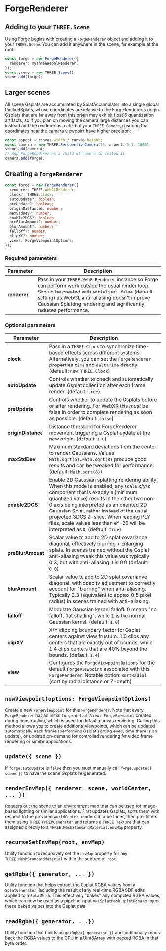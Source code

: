# ForgeRenderer

## Adding to your `THREE.Scene`

Using Forge begins with creating a `ForgeRenderer` object and adding it to your `THREE.Scene`. You can add it anywhere in the scene, for example at the root:
```typescript
const forge = new ForgeRenderer({
  renderer: myThreeWebGlRenderer,
});
const scene = new THREE.Scene();
scene.add(forge);
```

## Larger scenes

All scene Gsplats are accumulated by SplatAccumulator into a single global PackedSplats, whose coordinates are relative to the ForgeRenderer's origin. Gsplats that are far away from this origin may exhibit float16 quantization artifacts, so if you plan on moving the camera large distances you can instead add the renderer as a child of your `THREE.Camera`, ensuring that coordinates near the camera viewpoint have higher precision:
```javascript
const aspect = canvas.width / canvas.height;
const camera = new THREE.PerspectiveCamera(75, aspect, 0.1, 1000);
scene.add(camera);
// Add ForgeRenderer as a child of camera to follow it
camera.add(forge);
```

## Creating a `ForgeRenderer`

```typescript
const forge = new ForgeRenderer({
  renderer: THREE.WebGLRenderer;
  clock?: THREE.Clock;
  autoUpdate?: boolean;
  preUpdate?: boolean;
  originDistance?: number;
  maxStdDev?: number;
  enable2DGS?: boolean;
  preBlurAmount?: number;
  blurAmount?: number;
  falloff?: number;
  clipXY?: number;
  view?: ForgeViewpointOptions;
});
```
### Required parameters
| **Parameter** | Description |
| ------------- | ----------- |
| **renderer**  | Pass in your `THREE.WebGLRenderer` instance so Forge can perform work outside the usual render loop. Should be created with `antialias: false` (default setting) as WebGL anti-aliasing doesn't improve Gaussian Splatting rendering and significantly reduces performance.

### Optional parameters

| **Parameter**     | Description |
| ----------------- | ----------- |
| **clock**         | Pass in a `THREE.Clock` to synchronize time-based effects across different systems. Alternatively, you can set the `ForgeRenderer` properties `time` and `deltaTime` directly. (default: `new THREE.Clock`)
| **autoUpdate**    | Controls whether to check and automatically update Gsplat collection after each frame render. (default: `true`)
| **preUpdate**     | Controls whether to update the Gsplats before or after rendering. For WebXR this *must* be false in order to complete rendering as soon as possible. (default: `false`)
| **originDistance** | Distance threshold for ForgeRenderer movement triggering a Gsplat update at the new origin. (default: `1.0`)
| **maxStdDev**     | Maximum standard deviations from the center to render Gaussians. Values `Math.sqrt(5)`..`Math.sqrt(8)` produce good results and can be tweaked for performance. (default: `Math.sqrt(8)`)
| **enable2DGS**    | Enable 2D Gaussian splatting rendering ability. When this mode is enabled, any `scale` x/y/z component that is exactly `0` (minimum quantized value) results in the other two non-0 axis being interpreted as an oriented 2D Gaussian  Splat, rather instead of the usual projected 3DGS  Z-slice. When reading PLY files, scale values less than e^-20 will be interpreted as `0`. (default: `true`)
| **preBlurAmount** | Scalar value to add to 2D splat covariance diagonal, effectively blurring + enlarging splats. In scenes trained without the Gsplat anti-aliasing tweak this value was typically 0.3, but with anti-aliasing it is 0.0 (default: `0.0`)
| **blurAmount**    | Scalar value to add to 2D splat covarianve diagonal, with opacity adjustment to correctly account for "blurring" when anti-aliasing. Typically 0.3 (equivalent to approx 0.5 pixel radius) in scenes trained with anti-aliasing.
| **falloff**       | Modulate Gaussian kernel falloff. 0 means "no falloff, flat shading", while 1 is the normal Gaussian kernel. (default: `1.0`)
| **clipXY**        | X/Y clipping boundary factor for Gsplat centers against view frustum. 1.0 clips any centers that are exactly out of bounds, while 1.4 clips centers that are 40% beyond the bounds. (default: `1.4`)
| **view**          | Configures the `ForgeViewpointOptions` for the default `ForgeViewpoint` associated with this `ForgeRenderer`. Notable option: `sortRadial` (sort by radial distance or Z-depth)

## `newViewpoint(options: ForgeViewpointOptions)`

Create a new `ForgeViewpoint` for this `ForgeRenderer`. Note that every `ForgeRenderer` has an initial `forge.defaultView: ForgeViewpoint` created during construction, which is used for default canvas rendering. Calling this method allows you to create additional viewpoints, which can be updated automatically each frame (performing Gsplat sorting every time there is an update), or updated on-demand for controlled rendering for video frame rendering or similar applications.

## `update({ scene })`

If `forge.autoUpdate` is `false` then you must manually call `forge.update({ scene })` to have the scene Gsplats re-generated.

## `renderEnvMap({ renderer, scene, worldCenter, ... })`

Renders out the scene to an environment map that can be used for image-based lighting or similar applications. First updates Gsplats, sorts them with respect to the provided `worldCenter`, renders 6 cube faces, then pre-filters them using `THREE.PMREMGenerator` and returns a `THREE.Texture` that can assigned directly to a `THREE.MeshStandardMaterial.envMap` property.

## `recurseSetEnvMap(root, envMap)`

Utility function to recursively set the `envMap` property for any `THREE.MeshStandardMaterial` within the subtree of `root`.

## `getRgba({ generator, ... })`

Utility function that helps extract the Gsplat RGBA values from a `SplatGenerator`, including the result of any real-time RGBA SDF edits applied to a `SplatMesh`. This effectively "bakes" any computed RGBA values, which can now be used as a pipeline input via `SplatMesh.splatRgba` to inject these baked values into the Gsplat data.

## `readRgba({ generator, ...})`

Utility function that builds on `getRgba({ generator })` and additionally reads back the RGBA values to the CPU in a Uint8Array with packed RGBA in that byte order.
